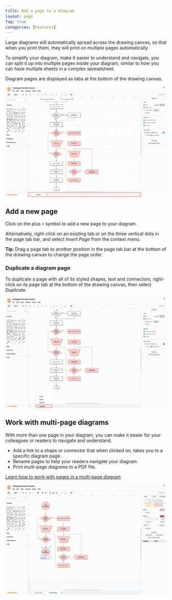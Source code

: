 ```yaml
---
title: Add a page to a diagram
layout: page
faq: true
categories: [Features]
---
```


Large diagrams will automatically spread across the drawing canvas, so that when you print them, they will print on multiple pages automatically.

To simplify your diagram, make it easier to understand and navigate, you can split it up into multiple pages inside your diagram, similar to how you can have multiple sheets in a complex spreadsheet.

Diagram pages are displayed as tabs at the bottom of the drawing canvas.

<img src="/assets/img/blog/page-tab-example.png" style="max-width:100%;height:auto;" alt="Add multiple pages to diagrams with the page tab bar at the bottom of the drawing canvas">

## Add a new page

Click on the plus ``+`` symbol to add a new page to your diagram.

Alternatively, right-click on an existing tab or on the three vertical dots in the page tab bar, and select _Insert Page_ from the context menu.

**Tip:** Drag a page tab to another position in the page tab bar at the bottom of the drawing canvas to change the page order.

### Duplicate a diagram page

To duplicate a page with all of its styled shapes, text and connectors, right-click on its page tab at the bottom of the drawing canvas, then select _Duplicate_.

<img src="/assets/img/blog/duplicate-page.png" style="max-width:100%;height:auto;" alt="Duplicate a diagram page">

## Work with multi-page diagrams

With more than one page in your diagram, you can make it easier for your colleagues or readers to navigate and understand.

* Add a link to a shape or connector that when clicked on, takes you to a specific diagram page.  
* Rename pages to help your readers navigate your diagram.
* Print multi-page diagrams to a PDF file.

[Learn how to work with pages in a multi-page diagram](/blog/multiple-page-diagrams.html)

<img src="/assets/img/blog/link-to-page.png" style="max-width:100%;height:auto;" alt="A shape with a link to a page in a multi-page diagram">
